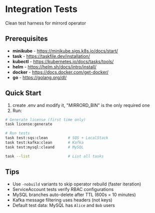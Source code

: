 # Integration Tests

Clean test harness for mirrord operator

## Prerequisites

- **minikube** - https://minikube.sigs.k8s.io/docs/start/
- **task** - https://taskfile.dev/installation/
- **kubectl** - https://kubernetes.io/docs/tasks/tools/
- **helm** - https://helm.sh/docs/intro/install/
- **docker** - https://docs.docker.com/get-docker/
- **go** - https://golang.org/dl/

## Quick Start 
1.  create .env and modify it, "MIRRORD_BIN" is the only required one
2. Run:
```bash
# Generate license (first time only)
task license:generate

# Run tests
task test:sqs:clean         # SQS + LocalStack
task test:kafka:clean       # Kafka
task test:mysql:cleand      # MySQL

task --list                 # List all tasks
```

## Tips

- Use `-nobuild` variants to skip operator rebuild (faster iteration)
- ServiceAccount tests verify RBAC configurations
- MySQL branches auto-delete after TTL (600s = 10 minutes)
- Kafka message filtering uses headers (not keys)
- Default test data: MySQL has `Alice` and `Bob` users
